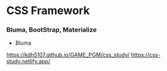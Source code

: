 # CSS Framework
### Bluma, BootStrap, Materialize

+ Bluma

https://kdh5107.github.io/GAME_PGM/css_study/
https://css-study.netlify.app/
